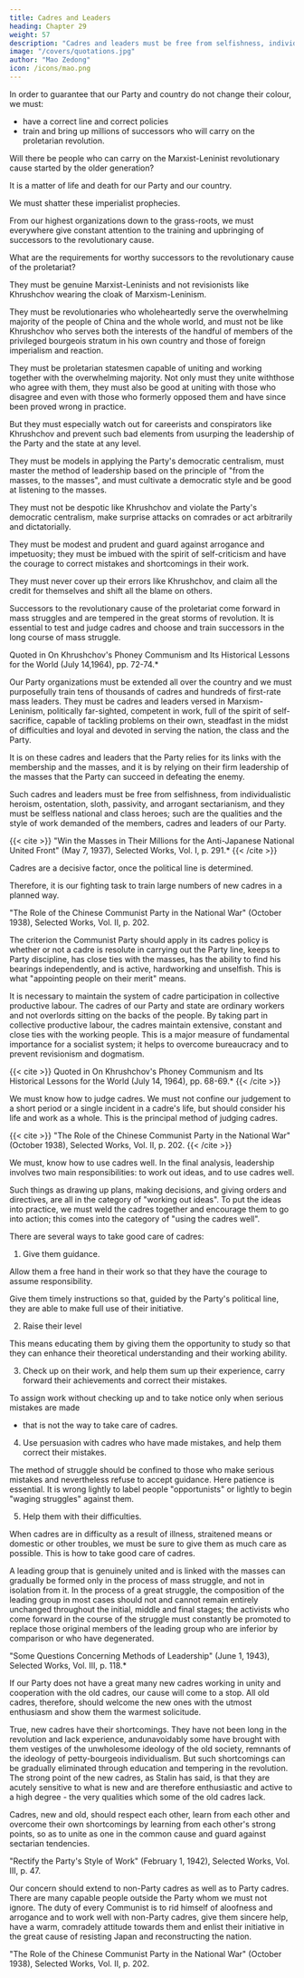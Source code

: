 ```yaml
---
title: Cadres and Leaders
heading: Chapter 29
weight: 57
description: "Cadres and leaders must be free from selfishness, individualistic heroism, ostentation, sloth, passivity, and sectarianism"
image: "/covers/quotations.jpg"
author: "Mao Zedong"
icon: /icons/mao.png
---
```



In order to guarantee that our Party and country do not change their colour, we must:
- have a correct line and correct policies
- train and bring up millions of successors who will carry on the proletarian revolution.

<!-- In the final analysis, the question of training successors for the revolutionary cause of the proletariat is one of whether or not there  -->

Will there be people who can carry on the Marxist-Leninist revolutionary cause started by the older generation? <!--  of proletarian revolutionaries, whether or not the leadership of our Party and state will remain in the hands of proletarian revolutionaries, whether or not our descendants will continue to march along the correct road laid down by Marxism-Leninism, or, in other words, whether or not we can successfully prevent the emergence of Khrushchov's revisionism in China.  -->

It is a matter of life and death for our Party and our country.<!--  It is a question of fundamental importance to the proletarian revolutionary cause for a hundred, a thousand, nay ten thousand years. Basing themselves on the changes in the Soviet
Union, the imperialist prophets are pinning their hopes of "peaceful
evolution" on the third or fourth generation of the Chinese Party.  -->

We must shatter these imperialist prophecies.

From our highest organizations down to the grass-roots, we must everywhere give constant attention to the training and upbringing of successors to the revolutionary cause.

What are the requirements for worthy successors to the revolutionary cause of the proletariat?

They must be genuine Marxist-Leninists and not revisionists like
Khrushchov wearing the cloak of Marxism-Leninism.

They must be revolutionaries who wholeheartedly serve the overwhelming majority of the people of China and the whole world, and must not be like Khrushchov who serves both the interests of the handful of members of the privileged bourgeois stratum in his own country and those of foreign
imperialism and reaction.

They must be proletarian statesmen capable of uniting and working
together with the overwhelming majority. Not only must they unite withthose who agree with them, they must also be good at uniting with those who disagree and even with those who formerly opposed them and have since been proved wrong in practice.

But they must especially watch out for careerists and conspirators like Khrushchov and prevent such bad elements from usurping the leadership of the Party and the state at any level.

They must be models in applying the Party's democratic centralism, must master the method of leadership based on the principle of "from the masses, to the masses", and must cultivate a democratic style and be good at listening to the masses.

They must not be despotic like Khrushchov and violate the Party's democratic centralism, make surprise attacks on comrades or act arbitrarily and dictatorially.

They must be modest and prudent and guard against arrogance and impetuosity; they must be imbued with the spirit of self-criticism and have the courage to correct mistakes and shortcomings in their work. 

They must never cover up their errors like Khrushchov, and claim all the credit for themselves and shift all the blame on others. 

Successors to the revolutionary cause of the proletariat come forward in mass struggles and are tempered in the great storms of revolution. It is essential to test and judge cadres and choose and train successors in the long course of mass struggle.

Quoted in On Khrushchov's Phoney Communism and Its Historical Lessons for the
World (July 14,1964), pp. 72-74.*

Our Party organizations must be extended all over the country and we must purposefully train tens of thousands of cadres and hundreds of first-rate mass leaders. They must be cadres and leaders versed in Marxism-Leninism, politically far-sighted, competent in work, full of the spirit of self-sacrifice, capable of tackling problems on their own, steadfast in the midst of difficulties and loyal and devoted in serving the nation, the class and the Party. 

It is on these cadres and leaders that the Party relies for its links with the membership and the masses, and it is by relying on their firm leadership of the masses that the Party can succeed in defeating the enemy. 

Such cadres and leaders must be free from selfishness, from individualistic heroism, ostentation, sloth, passivity, and arrogant sectarianism, and they must be selfless national and class heroes; such are the qualities and the style of work demanded of the members, cadres and leaders of our Party.

{{< cite >}}
"Win the Masses in Their Millions for the Anti-Japanese National United Front" (May
7, 1937), Selected Works, Vol. I, p. 291.*
{{< /cite >}}

Cadres are a decisive factor, once the political line is determined. 

Therefore, it is our fighting task to train large numbers of new cadres in a planned way.


"The Role of the Chinese Communist Party in the National War" (October 1938), Selected Works, Vol. II, p. 202.


The criterion the Communist Party should apply in its cadres policy is
whether or not a cadre is resolute in carrying out the Party line, keeps to Party
discipline, has close ties with the masses, has the ability to find his bearings
independently, and is active, hardworking and unselfish. This is what "appointing people on their merit" means.

It is necessary to maintain the system of cadre participation in collective productive labour. The cadres of our Party and state are ordinary workers and not overlords sitting on the backs of the people. By taking part in collective productive labour, the cadres maintain extensive, constant and close ties with the working people. This is a major measure of fundamental importance for a socialist system; it helps to overcome bureaucracy and to prevent revisionism
and dogmatism.

{{< cite >}}
Quoted in On Khrushchov's Phoney Communism and Its Historical Lessons for the World (July 14, 1964), pp. 68-69.*
{{< /cite >}}

We must know how to judge cadres. We must not confine our judgement to a
short period or a single incident in a cadre's life, but should consider his life
and work as a whole. This is the principal method of judging cadres.

{{< cite >}}
"The Role of the Chinese Communist Party in the National War" (October 1938), Selected Works, Vol. II, p. 202.
{{< /cite >}}


We must, know how to use cadres well. In the final analysis, leadership involves two main responsibilities: to work out ideas, and to use cadres well. 

Such things as drawing up plans, making decisions, and giving orders and directives, are all in the category of "working out ideas". To put the ideas into practice, we must weld the cadres together and encourage them to go into action; this comes into the category of "using the cadres well".

There are several ways to take good care of cadres:

1. Give them guidance. 

Allow them a free hand in their work so that they have the courage to assume responsibility. 

Give them timely instructions so that, guided by the Party's political line, they are able to make full use of their initiative. 

2. Raise their level

This means educating them by giving them the opportunity to study so that they can enhance their theoretical understanding and their working ability.


3. Check up on their work, and help them sum up their experience, carry forward their achievements and correct their mistakes. 

To assign work without checking up and to take notice only when serious mistakes are made
- that is not the way to take care of cadres.


4. Use persuasion with cadres who have made mistakes, and help them correct their mistakes. 

The method of struggle should be confined to those who make serious mistakes and nevertheless
refuse to accept guidance. Here patience is essential. It is wrong lightly to
label people "opportunists" or lightly to begin "waging struggles" against
them.

5. Help them with their difficulties. 

When cadres are in difficulty as a result of illness, straitened means or domestic or other troubles, we must be sure to give them as much care as possible. This is how to take good care of cadres. 

A leading group that is genuinely united and is linked with the masses can gradually be formed only in the process of mass struggle, and not in isolation from it. In the process of a great struggle, the composition of the leading group in most cases should not and cannot remain entirely unchanged throughout the initial, middle and final stages; the activists who come
forward in the course of the struggle must constantly be promoted to replace
those original members of the leading group who are inferior by comparison
or who have degenerated.


"Some Questions Concerning Methods of Leadership" (June 1, 1943), Selected Works,
Vol. III, p. 118.*

If our Party does not have a great many new cadres working in unity and cooperation with the old cadres, our cause will come to a stop. All old cadres, therefore, should welcome the new ones with the utmost enthusiasm and show them the warmest solicitude. 

True, new cadres have their shortcomings. They have not been long in the revolution and lack experience, andunavoidably some have brought with them vestiges of the unwholesome ideology of the old society, remnants of the ideology of petty-bourgeois individualism. But such shortcomings can be gradually eliminated through education and tempering in the revolution. The strong point of the new cadres, as Stalin has said, is that they are acutely sensitive to what is new and
are therefore enthusiastic and active to a high degree - the very qualities which some of the old cadres lack. 

Cadres, new and old, should respect each other, learn from each other and overcome their own shortcomings by learning from each other's strong points, so as to unite as one in the common
cause and guard against sectarian tendencies.

"Rectify the Party's Style of Work" (February 1, 1942), Selected Works, Vol. III, p. 47.

Our concern should extend to non-Party cadres as well as to Party cadres. There are many capable people outside the Party whom we must not ignore. The duty of every Communist is to rid himself of aloofness and arrogance and to work well with non-Party cadres, give them sincere help, have a warm, comradely attitude towards them and enlist their initiative in the great cause
of resisting Japan and reconstructing the nation.

"The Role of the Chinese Communist Party in the National War" (October 1938), Selected Works, Vol. II, p. 202.
